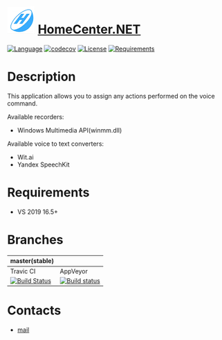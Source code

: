 # ![Logo](images/icon.png) [HomeCenter.NET](https://github.com/HavenDV/HomeCenter.NET) 
[![Language](https://img.shields.io/badge/language-C%23-blue.svg?style=flat-square)](https://github.com/HavenDV/HomeCenter.NET/search?l=C%23&o=desc&s=&type=Code) 
[![codecov](https://codecov.io/gh/HavenDV/HomeCenter.NET/branch/master/graph/badge.svg)](https://codecov.io/gh/HavenDV/HomeCenter.NET) 
[![License](https://img.shields.io/github/license/HavenDV/HomeCenter.NET.svg?label=License&maxAge=86400)](LICENSE.md) 
[![Requirements](https://img.shields.io/badge/Requirements-.NET%20Standard%201.0-blue.svg)](https://github.com/dotnet/standard/blob/master/docs/versions/netstandard1.0.md)

# Description
This application allows you to assign any actions performed on the voice command.

Available recorders:
+ Windows Multimedia API(winmm.dll)

Available voice to text converters:
+ Wit.ai
+ Yandex SpeechKit

# Requirements
- VS 2019 16.5+

# Branches

| master(stable) |               |
|----------------|---------------|
|    Travic CI   |    AppVeyor   |  
| [![Build Status](https://api.travis-ci.org/HavenDV/HomeCenter.NET.svg?branch=master)](https://travis-ci.org/HavenDV/HomeCenter.NET) | [![Build status](https://ci.appveyor.com/api/projects/status/lmdn7ds44jy1hiwt/branch/master?svg=true)](https://ci.appveyor.com/project/HavenDV/homecenter-net/branch/master) |

# Contacts
* [mail](mailto:havendv@gmail.com)
